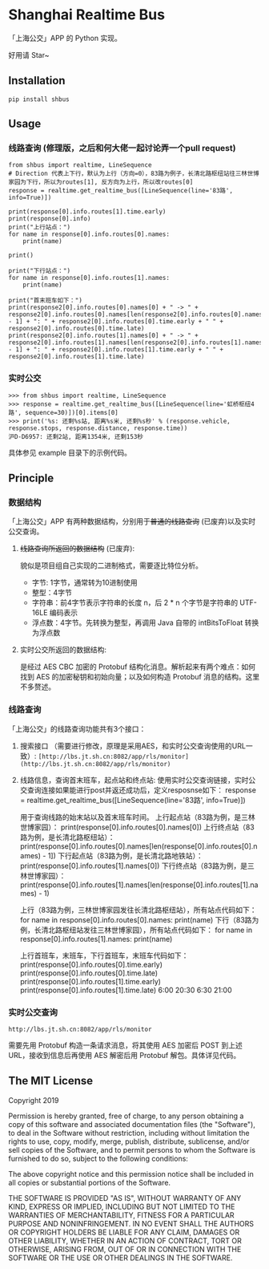 # Shanghai Realtime Bus

「上海公交」APP 的 Python 实现。

好用请 Star~

## Installation

`pip install shbus`

## Usage

### 线路查询 (修理版，之后和何大佬一起讨论弄一个pull request)

```
from shbus import realtime, LineSequence
# Direction 代表上下行，默认为上行（方向=0），83路为例子，长清北路枢纽站往三林世博家园为下行，所以为routes[1], 反方向为上行，所以改routes[0]
response = realtime.get_realtime_bus([LineSequence(line='83路', info=True)])

print(response[0].info.routes[1].time.early)
print(response[0].info)
print("上行站点：")
for name in response[0].info.routes[0].names:
    print(name)

print()

print("下行站点：")
for name in response[0].info.routes[1].names:
    print(name)

print("首末班车如下：")
print(response2[0].info.routes[0].names[0] + " -> " + response2[0].info.routes[0].names[len(response2[0].info.routes[0].names) - 1] + ": " + response2[0].info.routes[0].time.early + " " + response2[0].info.routes[0].time.late)
print(response2[0].info.routes[1].names[0] + " -> " + response2[0].info.routes[1].names[len(response2[0].info.routes[1].names) - 1] + ": " + response2[0].info.routes[1].time.early + " " + response2[0].info.routes[1].time.late)
```

### 实时公交

```
>>> from shbus import realtime, LineSequence
>>> response = realtime.get_realtime_bus([LineSequence(line='虹桥枢纽4路', sequence=30)])[0].items[0]
>>> print('%s: 还剩%s站, 距离%s米, 还剩%s秒' % (response.vehicle, response.stops, response.distance, response.time))
沪D-D6957: 还剩2站, 距离1354米, 还剩153秒
```

具体参见 example 目录下的示例代码。

## Principle

### 数据结构

「上海公交」APP 有两种数据结构，分别用于~~普通的线路查询~~ (已废弃)以及实时公交查询。

1. ~~线路查询所返回的数据结构~~ (已废弃):

    貌似是项目组自己实现的二进制格式，需要逐比特位分析。
    
    - 字节: 1字节，通常转为10进制使用
    - 整型：4字节
    - 字符串：前4字节表示字符串的长度 n，后 2 * n 个字节是字符串的 UTF-16LE 编码表示
    - 浮点数：4字节。先转换为整型，再调用 Java 自带的 intBitsToFloat 转换为浮点数

2. 实时公交所返回的数据结构:
    
    是经过 AES CBC 加密的 Protobuf 结构化消息。解析起来有两个难点：如何找到 AES 的加密秘钥和初始向量；以及如何构造 Protobuf 消息的结构。这里不多赘述。

### 线路查询

「上海公交」的线路查询功能共有3个接口：

1. 搜索接口 （需要进行修改，原理是采用AES，和实时公交查询使用的URL一致）:
    `[http://lbs.jt.sh.cn:8082/app/rls/monitor](http://lbs.jt.sh.cn:8082/app/rls/monitor)`

2. 线路信息，查询首末班车，起点站和终点站:
    使用实时公交查询链接，实时公交查询连接如果能进行post并返还成功后，定义resposnse如下：
    response = realtime.get_realtime_bus([LineSequence(line='83路', info=True)])
    
    用于查询线路的始末站以及首末班车时间。
    上行起点站（83路为例，是三林世博家园）： print(response[0].info.routes[0].names[0])
    上行终点站（83路为例，是长清北路枢纽站）： print(response[0].info.routes[0].names[len(response[0].info.routes[0].names) - 1])
    下行起点站（83路为例，是长清北路地铁站）： print(response[0].info.routes[1].names[0])
    下行终点站（83路为例，是三林世博家园）： print(response[0].info.routes[1].names[len(response[0].info.routes[1].names) - 1)
    
    上行（83路为例，三林世博家园发往长清北路枢纽站），所有站点代码如下：
    for name in response[0].info.routes[0].names:
        print(name)
    下行（83路为例，长清北路枢纽站发往三林世博家园），所有站点代码如下：
    for name in response[0].info.routes[1].names:
        print(name)
   
    上行首班车，末班车，下行首班车，末班车代码如下：
    print(response[0].info.routes[0].time.early)
    print(response[0].info.routes[0].time.late)
    print(response[0].info.routes[1].time.early)
    print(response[0].info.routes[1].time.late)
    6:00
    20:30
    6:30
    21:00

### 实时公交查询

`http://lbs.jt.sh.cn:8082/app/rls/monitor`

需要先用 Protobuf 构造一条请求消息，将其使用 AES 加密后 POST 到上述 URL，接收到信息后再使用 AES 解密后用 Protobuf 解包。具体详见代码。

## The MIT License

Copyright 2019

Permission is hereby granted, free of charge, to any person obtaining a copy of this software and associated documentation files (the "Software"), to deal in the Software without restriction, including without limitation the rights to use, copy, modify, merge, publish, distribute, sublicense, and/or sell copies of the Software, and to permit persons to whom the Software is furnished to do so, subject to the following conditions:

The above copyright notice and this permission notice shall be included in all copies or substantial portions of the Software.

THE SOFTWARE IS PROVIDED "AS IS", WITHOUT WARRANTY OF ANY KIND, EXPRESS OR IMPLIED, INCLUDING BUT NOT LIMITED TO THE WARRANTIES OF MERCHANTABILITY, FITNESS FOR A PARTICULAR PURPOSE AND NONINFRINGEMENT. IN NO EVENT SHALL THE AUTHORS OR COPYRIGHT HOLDERS BE LIABLE FOR ANY CLAIM, DAMAGES OR OTHER LIABILITY, WHETHER IN AN ACTION OF CONTRACT, TORT OR OTHERWISE, ARISING FROM, OUT OF OR IN CONNECTION WITH THE SOFTWARE OR THE USE OR OTHER DEALINGS IN THE SOFTWARE.

